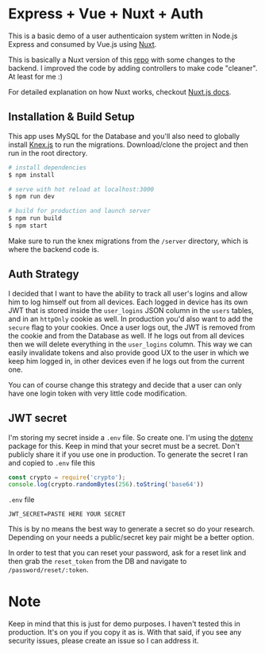 # Express + Vue + Nuxt + Auth


This is a basic demo of a user authenticaion system written in Node.js Express and consumed by Vue.js using [Nuxt](https://nuxtjs.org/).

This is basically a Nuxt version of this [repo](https://github.com/itzikbenh/Express-Vue-Auth) with some changes to the backend. I improved the code by adding controllers to make code "cleaner". At least for me :)

For detailed explanation on how Nuxt works, checkout [Nuxt.js docs](https://nuxtjs.org).

## Installation & Build Setup
This app uses MySQL for the Database and you'll also need to globally install [Knex.js](https://knexjs.org/#Migrations-CLI) to run the migrations. 
Download/clone the project and then run in the root directory.
```sh
# install dependencies
$ npm install

# serve with hot reload at localhost:3000
$ npm run dev 

# build for production and launch server
$ npm run build
$ npm start
```

Make sure to run the knex migrations from the `/server` directory, which is where the backend code is. 


## Auth Strategy
I decided that I want to have the ability to track all user's logins and allow him to log himself out from all devices. Each logged in device has its own JWT that is stored inside the `user_logins` JSON column in the `users` tables, and in an `httpOnly` cookie as well. In production you'd also want to add the `secure` flag to your cookies.
Once a user logs out, the JWT is removed from the cookie and from the Database as well. If he logs out from all devices then we will delete everything in the `user_logins` column. 
This way we can easily invalidate tokens and also provide good UX to the user in which we keep him logged in, in other devices even if he logs out from the current one. 

You can of course change this strategy and decide that a user can only have one login token with very little code modification. 



## JWT secret
I'm storing my secret inside a `.env` file. So create one. I'm using the [dotenv](https://www.npmjs.com/package/dotenv) package for this. Keep in mind that your secret must be a secret. Don't publicly share it if you use one in production. 
To generate the secret I ran and copied to `.env` file this
```js
const crypto = require('crypto');
console.log(crypto.randomBytes(256).toString('base64'))
```
`.env` file
```
JWT_SECRET=PASTE HERE YOUR SECRET
```
This is by no means the best way to generate a secret so do your research. Depending on your needs a public/secret key pair might be a better option. 


In order to test that you can reset your password, ask for a reset link and then grab the `reset_token` from the DB and navigate to `/password/reset/:token`.

# Note
Keep in mind that this is just for demo purposes. I haven't tested this in production. It's on you if you copy it as is. With that said, if you see any security issues, please create an issue so I can address it. 